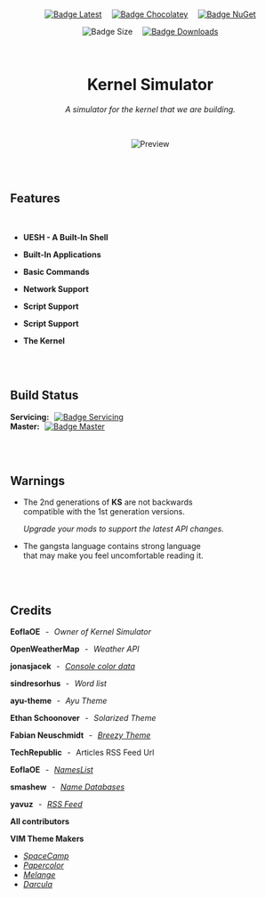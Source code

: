 
<div align = center>

<br>

[![Badge Latest]][Latest]   
[![Badge Chocolatey]][Chocolatey]   
[![Badge NuGet]][NuGet]

![Badge Size]   
[![Badge Downloads]][Releases]

<br>

# Kernel Simulator

*A simulator for the kernel that we are building.*

<br>

![Preview]

<br>

</div>

<br>

## Features

<br>

- **UESH - A Built-In Shell**

- **Built-In Applications**

- **Basic Commands**

- **Network Support**

- **Script Support**

- **Script Support**

- **The Kernel**

<br>
<br>

## Build Status

**Servicing:**  [![Badge Servicing]][Servicing] <br>
**Master:**  [![Badge Master]][Master]

<br>
<br>

## Warnings

-   The 2nd generations of **KS** are not backwards <br>
    compatible with the 1st generation versions.

    *Upgrade your mods to support the latest API changes.*

-   The gangsta language contains strong language <br>
    that may make you feel uncomfortable reading it.

<br>
<br>

## Credits

**EoflaOE**  -  *Owner of Kernel Simulator*

**OpenWeatherMap**  -  *Weather API*

**jonasjacek**  -  *[Console color data]*

**sindresorhus**  -  *Word list*

**ayu-theme**  -  *Ayu Theme*

**Ethan Schoonover**  -  *Solarized Theme*

**Fabian Neuschmidt**  -  *[Breezy Theme]*

**TechRepublic**  -  Articles RSS Feed Url

**EoflaOE**  -  *[NamesList]*

**smashew**  -  *[Name Databases]*

**yavuz**  -  *[RSS Feed]*

**All contributors**

**VIM Theme Makers**

- *[SpaceCamp]*
- *[Papercolor]*
- *[Melange]*
- *[Darcula]*

<br>


<!----------------------------------------------------------------------------->

[Console color data]: https://jonasjacek.github.io/colors/
[Name Databases]: https://github.com/smashew/NameDatabases
[Breezy Theme]: https://github.com/fneu/breezy
[Papercolor]: https://github.com/NLKNguyen/papercolor-theme
[Chocolatey]: https://chocolatey.org/packages/KS/
[SpaceCamp]: https://github.com/jaredgorski/SpaceCamp
[NamesList]: https://github.com/EoflaOE/NamesList
[RSS Feed]: https://github.com/yavuz/news-feed-list-of-countries/
[Releases]: https://github.com/EoflaOE/Kernel-Simulator/releases
[Preview]: https://user-images.githubusercontent.com/15963131/154856234-bcbdfbb2-7c37-4e65-a6bf-43fbb8fbb949.png
[Darcula]: https://github.com/doums/darcula
[Melange]: https://github.com/savq/melange
[Latest]: https://github.com/EoflaOE/Kernel-Simulator/releases/latest
[NuGet]: https://www.nuget.org/packages/KS/

[Servicing]: https://ci.appveyor.com/project/EoflaOE/kernel-simulator/branch/servicing
[Master]: https://ci.appveyor.com/project/EoflaOE/kernel-simulator/branch/master


<!----------------------------------[ Badges ]--------------------------------->

[Badge Chocolatey]: https://img.shields.io/chocolatey/v/ks?color=5e85a7&include_prereleases&style=for-the-badge&logoColor=white&logo=Chocolatey&labelColor=80B5E3
[Badge Downloads]: https://img.shields.io/github/downloads/EoflaOE/Kernel-Simulator/total?color=217346&label=Downloads&style=for-the-badge&logoColor=white&logo=DocuSign&labelColor=2d9d5f
[Badge Latest]: https://img.shields.io/github/v/release/EoflaOE/Kernel-Simulator?color=212121&include_prereleases&label=github&style=for-the-badge&logoColor=white&logo=AzureArtifacts&labelColor=303030
[Badge NuGet]: https://img.shields.io/nuget/vpre/KS?color=012f52&style=for-the-badge&logoColor=white&logo=NuGet&labelColor=004880
[Badge Size]: https://img.shields.io/github/repo-size/EoflaOE/Kernel-Simulator?color=bb4a28&label=size&logoColor=white&style=for-the-badge&logo=GoogleAnalytics&labelColor=E85C33

[Badge Servicing]: https://ci.appveyor.com/api/projects/status/9anm0jc0x9raoy8x/branch/servicing?svg=true
[Badge Master]: https://ci.appveyor.com/api/projects/status/9anm0jc0x9raoy8x/branch/master?svg=true


<!---------------------------------[ Buttons ]--------------------------------->
